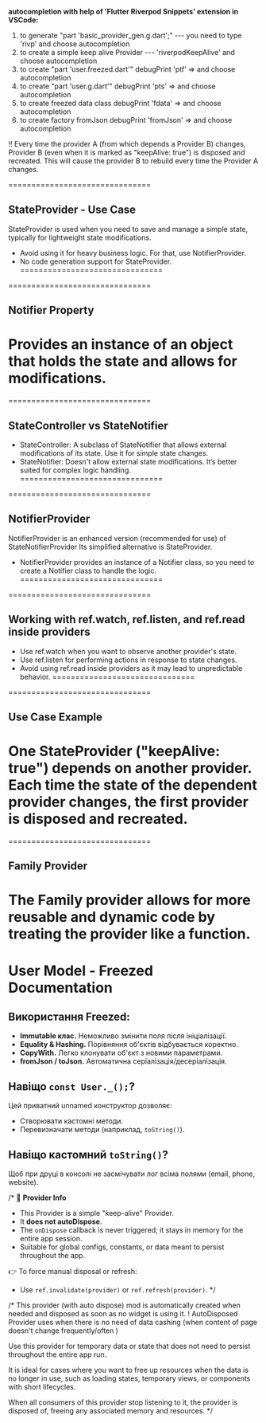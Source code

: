 
 **autocompletion with help of 'Flutter Riverpod Snippets' extension in VSCode:** 
1. to generate "part 'basic_provider_gen.g.dart';" ---  you need to type 'rivp' and choose autocompletion
2. to create a simple keep alive Provider  --- 'riverpodKeepAlive' and choose autocompletion
3. to create "part 'user.freezed.dart'"  debugPrint 'ptf' => and choose autocompletion
4. to create "part 'user.g.dart'" debugPrint 'pts' => and choose autocompletion
5. to create  freezed data class debugPrint 'fdata' => and choose autocompletion
6. to create factory fromJson debugPrint 'fromJson' => and choose autocompletion


!! Every time the provider A (from which depends a Provider B) changes, Provider B (even when it is marked as "keepAlive: true") is disposed and recreated. This will cause the provider B to rebuild every time the Provider A changes.


===============================
## StateProvider - Use Case
StateProvider is used when you need to save and manage a simple state, typically for lightweight state modifications.
- Avoid using it for heavy business logic. For that, use NotifierProvider.
- No code generation support for StateProvider.
===============================

===============================
## Notifier Property
Provides an instance of an object that holds the state and allows for modifications.
===============================

===============================
## StateController vs StateNotifier
- StateController: A subclass of StateNotifier that allows external modifications of its state. Use it for simple state changes.
- StateNotifier: Doesn't allow external state modifications. It’s better suited for complex logic handling.
===============================

===============================
## NotifierProvider
NotifierProvider is an enhanced version (recommended for use) of StateNotifierProvider
Its simplified alternative is StateProvider.
- NotifierProvider provides an instance of a Notifier class, so you need to create a Notifier class to handle the logic.
===============================

===============================
## Working with ref.watch, ref.listen, and ref.read inside providers
- Use ref.watch when you want to observe another provider's state.
- Use ref.listen for performing actions in response to state changes.
- Avoid using ref.read inside providers as it may lead to unpredictable behavior.
===============================

===============================
## Use Case Example
One StateProvider ("keepAlive: true") depends on another provider.
Each time the state of the dependent provider changes, the first provider is disposed and recreated.
===============================

===============================
## Family Provider
The Family provider allows for more reusable and dynamic code by treating the provider like a function.
===============================



# User Model - Freezed Documentation

## Використання Freezed:
- **Immutable клас.** Неможливо змінити поля після ініціалізації.
- **Equality & Hashing.** Порівняння об'єктів відбувається коректно.
- **CopyWith.** Легко клонувати об'єкт з новими параметрами.
- **fromJson / toJson.** Автоматична серіалізація/десеріалізація.

## Навіщо `const User._();`?
Цей приватний unnamed конструктор дозволяє:
- Створювати кастомні методи.
- Перевизначати методи (наприклад, `toString()`).

## Навіщо кастомний `toString()`?
Щоб при друці в консолі не засмічувати лог всіма полями (email, phone, website).


/*
📌 **Provider Info**
- This Provider is a simple "keep-alive" Provider.
- It **does not autoDispose**.
- The `onDispose` callback is never triggered; it stays in memory for the entire app session.
- Suitable for global configs, constants, or data meant to persist throughout the app.

👉 To force manual disposal or refresh:
  - Use `ref.invalidate(provider)` or `ref.refresh(provider)`.
*/



/*
 This provider (with auto dispose) mod is automatically created when needed
 and disposed as soon as no widget is using it.
! AutoDisposed Provider uses when there is no need of data cashing (when content of page doesn't change frequently/often )

 Use this provider for temporary data or state that
 does not need to persist throughout the entire app run.

 It is ideal for cases where you want to free up resources
 when the data is no longer in use, such as loading states,
 temporary views, or components with short lifecycles.

 When all consumers of this provider stop listening to it,
 the provider is disposed of, freeing any associated memory and resources.
 */